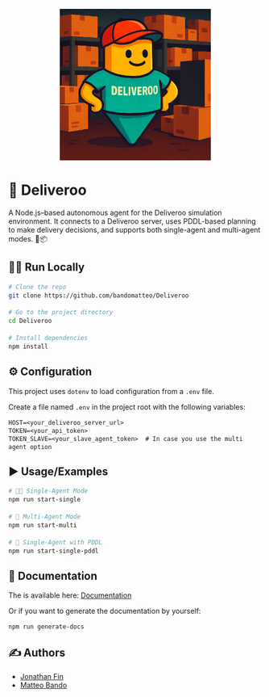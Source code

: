
<p align="center">
<img src="img/logo.png" alt="Alt Text" width="300" height="300">
</p>

# 🚀 Deliveroo

A Node.js–based autonomous agent for the Deliveroo simulation environment. It connects to a Deliveroo server, uses PDDL-based planning to make delivery decisions, and supports both single-agent and multi-agent modes. 🤖📦


## 🏃‍♂️ Run Locally


```bash
# Clone the repo
git clone https://github.com/bandomatteo/Deliveroo

# Go to the project directory
cd Deliveroo

# Install dependencies
npm install
```

## ⚙️ Configuration
This project uses `dotenv` to load configuration from a `.env` file. 

Create a file named `.env` in the project root with the following variables:
```dotenv
HOST=<your_deliveroo_server_url>
TOKEN=<your_api_token>
TOKEN_SLAVE=<your_slave_agent_token>  # In case you use the multi agent option

```
## ▶️ Usage/Examples

```bash
# 🧑‍💻 Single-Agent Mode
npm run start-single

# 👥 Multi-Agent Mode
npm run start-multi

# 📑 Single-Agent with PDDL
npm run start-single-pddl
```

## 📄  Documentation

The is available here: [Documentation](https://linktodocumentation)

Or if you want to generate the documentation by yourself:
```bash
npm run generate-docs
```



## ✍️ Authors
- [Jonathan Fin](https://github.com/Nathanoj02)
- [Matteo Bando](https://github.com/bandomatteo)



